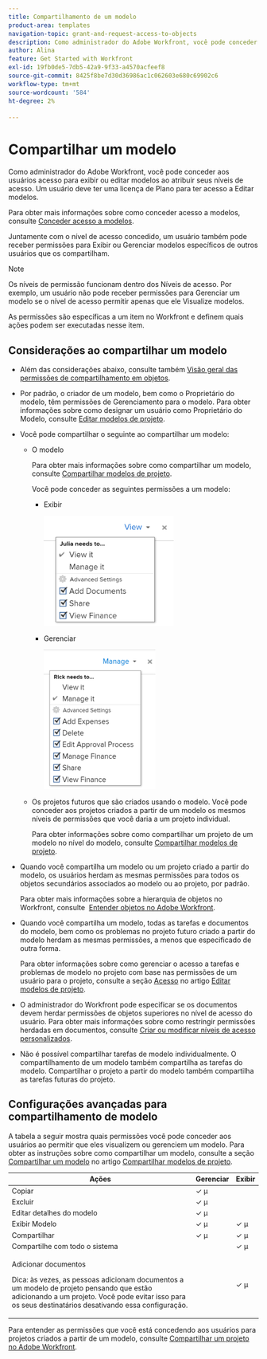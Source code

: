 ```yaml
---
title: Compartilhamento de um modelo
product-area: templates
navigation-topic: grant-and-request-access-to-objects
description: Como administrador do Adobe Workfront, você pode conceder aos usuários acesso para exibir ou editar modelos ao atribuir seus níveis de acesso. Um usuário deve ter uma licença de Plano para ter acesso a Editar modelos.
author: Alina
feature: Get Started with Workfront
exl-id: 19fb0de5-7db5-42a9-9f33-a4570acfeef8
source-git-commit: 8425f8be7d30d36986ac1c062603e680c69902c6
workflow-type: tm+mt
source-wordcount: '584'
ht-degree: 2%

---
```


# Compartilhar um modelo

Como administrador do Adobe Workfront, você pode conceder aos usuários acesso para exibir ou editar modelos ao atribuir seus níveis de acesso. Um usuário deve ter uma licença de Plano para ter acesso a Editar modelos.

Para obter mais informações sobre como conceder acesso a modelos, consulte [Conceder acesso a modelos](../../administration-and-setup/add-users/configure-and-grant-access/grant-access-templates.md).

Juntamente com o nível de acesso concedido, um usuário também pode receber permissões para Exibir ou Gerenciar modelos específicos de outros usuários que os compartilham.

>[!NOTE]
>
>Os níveis de permissão funcionam dentro dos Níveis de acesso. Por exemplo, um usuário não pode receber permissões para Gerenciar um modelo se o nível de acesso permitir apenas que ele Visualize modelos.

As permissões são específicas a um item no Workfront e definem quais ações podem ser executadas nesse item.

## Considerações ao compartilhar um modelo

* Além das considerações abaixo, consulte também [Visão geral das permissões de compartilhamento em objetos](../../workfront-basics/grant-and-request-access-to-objects/sharing-permissions-on-objects-overview.md).
* Por padrão, o criador de um modelo, bem como o Proprietário do modelo, têm permissões de Gerenciamento para o modelo. Para obter informações sobre como designar um usuário como Proprietário do Modelo, consulte [Editar modelos de projeto](../../manage-work/projects/create-and-manage-templates/edit-templates.md).
* Você pode compartilhar o seguinte ao compartilhar um modelo:

   * O modelo

     Para obter mais informações sobre como compartilhar um modelo, consulte [Compartilhar modelos de projeto](../../manage-work/projects/create-and-manage-templates/share-project-template.md).

     Você pode conceder as seguintes permissões a um modelo:

      * Exibir

        ![](assets/view-on-template-262x221.png)

      * Gerenciar

        ![](assets/manage-on-template-225x280.png)

   * Os projetos futuros que são criados usando o modelo. Você pode conceder aos projetos criados a partir de um modelo os mesmos níveis de permissões que você daria a um projeto individual. 

     Para obter informações sobre como compartilhar um projeto de um modelo no nível do modelo, consulte [Compartilhar modelos de projeto](../../manage-work/projects/create-and-manage-templates/share-project-template.md).

* Quando você compartilha um modelo ou um projeto criado a partir do modelo, os usuários herdam as mesmas permissões para todos os objetos secundários associados ao modelo ou ao projeto, por padrão.

  Para obter mais informações sobre a hierarquia de objetos no Workfront, consulte  [Entender objetos no Adobe Workfront](../../workfront-basics/navigate-workfront/workfront-navigation/understand-objects.md).

* Quando você compartilha um modelo, todas as tarefas e documentos do modelo, bem como os problemas no projeto futuro criado a partir do modelo herdam as mesmas permissões, a menos que especificado de outra forma.

  Para obter informações sobre como gerenciar o acesso a tarefas e problemas de modelo no projeto com base nas permissões de um usuário para o projeto, consulte a seção [Acesso](../../manage-work/projects/create-and-manage-templates/edit-templates.md#access) no artigo [Editar modelos de projeto](../../manage-work/projects/create-and-manage-templates/edit-templates.md).

* O administrador do Workfront pode especificar se os documentos devem herdar permissões de objetos superiores no nível de acesso do usuário. Para obter mais informações sobre como restringir permissões herdadas em documentos, consulte [Criar ou modificar níveis de acesso personalizados](../../administration-and-setup/add-users/configure-and-grant-access/create-modify-access-levels.md).

* Não é possível compartilhar tarefas de modelo individualmente. O compartilhamento de um modelo também compartilha as tarefas do modelo. Compartilhar o projeto a partir do modelo também compartilha as tarefas futuras do projeto.

<!--
<div data-mc-conditions="QuicksilverOrClassic.Draft mode">
<h2>Share a template</h2>
<p>(NOTE: drafted because this is also linked above: Share project templates >> which is an article in the Manage Work section>> Templates)&nbsp;</p>
<ol>
<li value="1"> <p>Go to the template you want to share with other entities, click <strong>Template Actions</strong>, then <strong>Template Sharing</strong>.<br>Or</p> <p>Navigate to a list of templates, and select multiple templates from the list, then click <strong>Share Template</strong>.</p> <note type="note">
If you select multiple templates, you cannot view who already has permissions to the individual templates.
</note> </li>
<li value="2"> <p>Start typing the name of a user, group, team, job role, or company that you want to share the template with in the <strong>Give template access to</strong> or <strong>Edit template access for</strong> fields.</p> <p>Select them when they appear in the list.</p> <note type="tip">
You can share an object only with active users, teams,
<span>roles,</span> or companies.
</note> </li>
<li value="3">From the drop-down menu, select which level of permissions you want to grant:<br>
<ul>
<li><p><strong>View it</strong>: Users with these permissions are able to view the template and create a project using it, or attach it to an existing project.</p><p><img src="assets/template-permissions-350x197.png" alt="template_permissions.png" style="width: 350;height: 197;"></p></li>
<li><strong>Manage it</strong>: Users with these permissions are able to edit or delete the template.</li>
</ul></li>
<li value="4">(Optional) Click <strong>Advanced Settings</strong> to fine-tune your settings for each level of permissions.</li>
<li value="5">Click <strong>Save</strong>.</li>
</ol>
<h2>Share a project at the template level</h2>
<p>You can share the future projects that are created using a template with users at the template level.</p>
<ol>
<li value="1"> <p>Go to the template whose future projects you want to share with other entities, click <strong>Template Actions</strong>, then <strong>Project Sharing</strong>.</p> <p>Or</p> <p>Navigate to a list of templates, and select multiple templates from the list, then click <strong>Share Project</strong>.</p> <note type="note">
If you select multiple templates, you cannot view who already has project permissions to the individual templates.
</note> </li>
<li value="2"> <p>Start typing and then select the name of a user, group, team, job role, or company with whom you want to share future projects created from the template in the <strong>Give project access to</strong> or <strong>Edit template access for</strong> fields.</p> <note type="tip">
You can share an object only with active users, teams,
<span>roles,</span> or companies.
</note> </li>
<li value="3">From the drop-down menu, select which level of permissions you want to grant.<br>Select from the following:<br>
<ul>
<li><strong>No access</strong>: You can specify which users will not have any access to the template.<br>This option is available only when bulk sharing projects from templates.&nbsp;</li>
<li><strong>View</strong>: Users with these permissions can view projects created from the template.</li>
<li><strong>Contribute</strong>: Users with these permissions can contribute to projects created from the template&nbsp;</li>
<li><strong>Manage</strong>: Users with these permissions can manage or delete projects created from this template.<br><img src="assets/share-project-from-template-350x268.png" alt="share_project_from_template.png" style="width: 350;height: 268;"></li>
</ul></li>
<li value="4">(Optional) Click <strong>Advanced Settings</strong> to fine-tune your settings for each level of permissions. </li>
<li value="5">Click <strong>Save</strong>.</li>
</ol>
</div>
-->

## Configurações avançadas para compartilhamento de modelo

A tabela a seguir mostra quais permissões você pode conceder aos usuários ao permitir que eles visualizem ou gerenciem um modelo. Para obter as instruções sobre como compartilhar um modelo, consulte a seção [Compartilhar um modelo](../../manage-work/projects/create-and-manage-templates/share-project-template.md#share) no artigo [Compartilhar modelos de projeto](../../manage-work/projects/create-and-manage-templates/share-project-template.md).

<table style="table-layout:auto"> 
 <col> 
 <col> 
 <col> 
 <thead> 
  <tr> 
   <th>Ações</th> 
   <th>Gerenciar</th> 
   <th>Exibir</th> 
  </tr> 
 </thead> 
 <tbody> 
  <tr> 
   <td>Copiar</td> 
   <td>✓ µ</td> 
   <td> </td> 
  </tr> 
  <tr> 
   <td>Excluir</td> 
   <td>✓ µ</td> 
   <td> </td> 
  </tr> 
  <tr> 
   <td>Editar detalhes do modelo</td> 
   <td>✓ µ</td> 
   <td> </td> 
  </tr> 
  <tr> 
   <td>Exibir Modelo</td> 
   <td>✓ µ</td> 
   <td>✓ µ</td> 
  </tr> 
  <tr> 
   <td>Compartilhar</td> 
   <td>✓ µ</td> 
   <td>✓ µ</td> 
  </tr> 
  <tr> 
   <td>Compartilhe com todo o sistema</td> 
   <td> </td> 
   <td>✓ µ</td> 
  </tr> 
  <tr data-mc-conditions=""> 
   <td> <p>Adicionar documentos</p> <p>Dica: às vezes, as pessoas adicionam documentos a um modelo de projeto pensando que estão adicionando a um projeto. Você pode evitar isso para os seus destinatários desativando essa configuração.</p> </td> 
   <td> </td> 
   <td>✓ µ</td> 
  </tr> 
 </tbody> 
</table>

Para entender as permissões que você está concedendo aos usuários para projetos criados a partir de um modelo, consulte [Compartilhar um projeto no Adobe Workfront](../../workfront-basics/grant-and-request-access-to-objects/share-a-project.md).
